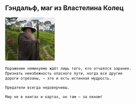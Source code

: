 <!--2020-08-30 23:55:11-->
## Гэндальф, маг из Властелина Колец
<img src="./gendalf.jpg">

    Поражение неминуемо ждёт лишь того, кто отчаялся заранее. 
    Признать неизбежность опасного пути, когда все другие 
    дороги отрезаны, — это и есть истинная мудрость.

>  

    Предатели всегда недоверчивы.

>  

    Мир не в книгах и картах, он там — за окном!

>  
